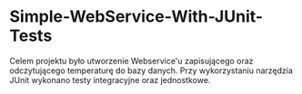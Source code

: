# Simple-WebService-With-JUnit-Tests

Celem projektu było utworzenie Webservice'u zapisującego oraz odczytującego temperaturę do bazy danych. Przy wykorzystaniu narzędzia JUnit wykonano testy integracyjne oraz jednostkowe.
